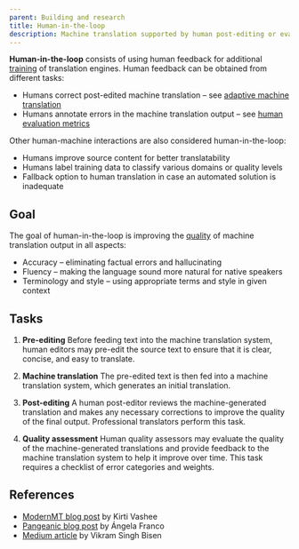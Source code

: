 ```yaml
---
parent: Building and research
title: Human-in-the-loop
description: Machine translation supported by human post-editing or evaluation
---
```


**Human-in-the-loop** consists of using human feedback for additional [training](/training) of translation engines.
Human feedback can be obtained from different tasks:
- Humans correct post-edited machine translation – see [adaptive machine translation](/adaptive)
- Humans annotate errors in the machine translation output – see [human evaluation metrics](/human-evaluation-metrics)

Other human-machine interactions are also considered human-in-the-loop:
- Humans improve source content for better translatability
- Humans label training data to classify various domains or quality levels
- Fallback option to human translation in case an automated solution is inadequate

## Goal

The goal of human-in-the-loop is improving the [quality](/quality-estimation) of machine translation output in all aspects:
- Accuracy – eliminating factual errors and hallucinating
- Fluency – making the language sound more natural for native speakers
- Terminology and style – using appropriate terms and style in given context

## Tasks

1. **Pre-editing**
Before feeding text into the machine translation system, human editors may pre-edit the source text to ensure that it is clear, concise, and easy to translate.

2. **Machine translation**
The pre-edited text is then fed into a machine translation system, which generates an initial translation.

3. **Post-editing**
A human post-editor reviews the machine-generated translation and makes any necessary corrections to improve the quality of the final output.
Professional translators perform this task.

4. **Quality assessment**
Human quality assessors may evaluate the quality of the machine-generated translations and provide feedback to the machine translation system to help it improve over time. This task requires a checklist of error categories and weights.

<!-- When an article on quality evaluation is added, it can be linked here -->

## References

- [ModernMT blog post](https://blog.modernmt.com/human-in-the-loop/) by Kirti Vashee  
- [Pangeanic blog post](https://blog.pangeanic.com/human-in-the-loop-hitl-making-the-most-of-human-and-machine-intelligence) by Ángela Franco  
- [Medium article](https://medium.com/vsinghbisen/what-is-human-in-the-loop-machine-learning-why-how-used-in-ai-60c7b44eb2c0) by Vikram Singh Bisen  
